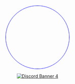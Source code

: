 <p align="center">
    <img src="https://drive.google.com/uc?export=view&id=15id50RkDQplGHQLVoLKVSX-J6H43iyIS" style="border-radius:50%; width:200px; border: 1px solid blue;">
</p>

<p align="center">
    <a href="https://discord.gg/mJaP9TJJXF" target="_blank"><img src="https://img.shields.io/badge/Discord-%235865F2.svg?style=for-the-badge&logo=discord&logoColor=white" alt="Discord Banner 4"/></a>
</p>

